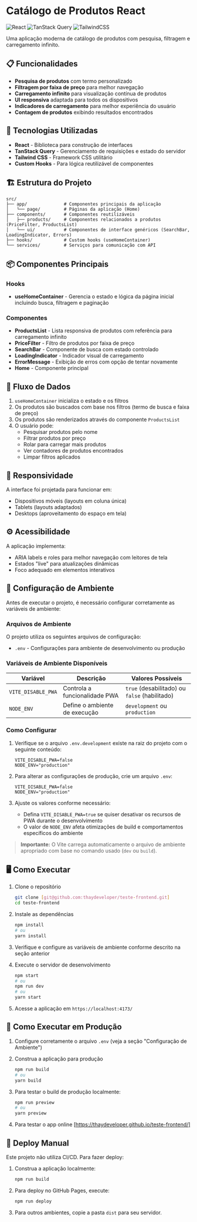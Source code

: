 # Catálogo de Produtos React

![React](https://img.shields.io/badge/React-18-blue)
![TanStack Query](https://img.shields.io/badge/TanStack%20Query-v4-green)
![TailwindCSS](https://img.shields.io/badge/TailwindCSS-3-38bdf8)

Uma aplicação moderna de catálogo de produtos com pesquisa, filtragem e carregamento infinito.

## 📋 Funcionalidades

- **Pesquisa de produtos** com termo personalizado
- **Filtragem por faixa de preço** para melhor navegação
- **Carregamento infinito** para visualização contínua de produtos
- **UI responsiva** adaptada para todos os dispositivos
- **Indicadores de carregamento** para melhor experiência do usuário
- **Contagem de produtos** exibindo resultados encontrados

## 🚀 Tecnologias Utilizadas

- **React** - Biblioteca para construção de interfaces
- **TanStack Query** - Gerenciamento de requisições e estado do servidor
- **Tailwind CSS** - Framework CSS utilitário
- **Custom Hooks** - Para lógica reutilizável de componentes

## 🏗️ Estrutura do Projeto

```
src/
├── app/              # Componentes principais da aplicação
│   └── page/         # Páginas da aplicação (Home)
├── components/       # Componentes reutilizáveis
│   ├── products/     # Componentes relacionados a produtos (PriceFilter, ProductsList)
│   └── ui/           # Componentes de interface genéricos (SearchBar, LoadingIndicator, Errors)
├── hooks/            # Custom hooks (useHomeContainer)
└── services/         # Serviços para comunicação com API
```

## 📦 Componentes Principais

### Hooks

- **useHomeContainer** - Gerencia o estado e lógica da página inicial incluindo busca, filtragem e paginação

### Componentes

- **ProductsList** - Lista responsiva de produtos com referência para carregamento infinito
- **PriceFilter** - Filtro de produtos por faixa de preço
- **SearchBar** - Componente de busca com estado controlado
- **LoadingIndicator** - Indicador visual de carregamento
- **ErrorMessage** - Exibição de erros com opção de tentar novamente
- **Home** - Componente principal

## 🔄 Fluxo de Dados

1. `useHomeContainer` inicializa o estado e os filtros
2. Os produtos são buscados com base nos filtros (termo de busca e faixa de preço)
3. Os produtos são renderizados através do componente `ProductsList`
4. O usuário pode:
   - Pesquisar produtos pelo nome
   - Filtrar produtos por preço
   - Rolar para carregar mais produtos
   - Ver contadores de produtos encontrados
   - Limpar filtros aplicados

## 📱 Responsividade

A interface foi projetada para funcionar em:

- Dispositivos móveis (layouts em coluna única)
- Tablets (layouts adaptados)
- Desktops (aproveitamento do espaço em tela)

## ⚙️ Acessibilidade

A aplicação implementa:

- ARIA labels e roles para melhor navegação com leitores de tela
- Estados "live" para atualizações dinâmicas
- Foco adequado em elementos interativos

## 🔧 Configuração de Ambiente

Antes de executar o projeto, é necessário configurar corretamente as variáveis de ambiente:

### Arquivos de Ambiente

O projeto utiliza os seguintes arquivos de configuração:

- `.env` - Configurações para ambiente de desenvolvimento ou produção

### Variáveis de Ambiente Disponíveis

| Variável           | Descrição                     | Valores Possíveis                             |
| ------------------ | ----------------------------- | --------------------------------------------- |
| `VITE_DISABLE_PWA` | Controla a funcionalidade PWA | `true` (desabilitado) ou `false` (habilitado) |
| `NODE_ENV`         | Define o ambiente de execução | `development` ou `production`                 |

### Como Configurar

1. Verifique se o arquivo `.env.development` existe na raiz do projeto com o seguinte conteúdo:

   ```
   VITE_DISABLE_PWA=false
   NODE_ENV="production"
   ```

2. Para alterar as configurações de produção, crie um arquivo `.env`:

   ```
   VITE_DISABLE_PWA=false
   NODE_ENV="production"
   ```

3. Ajuste os valores conforme necessário:
   - Defina `VITE_DISABLE_PWA=true` se quiser desativar os recursos de PWA durante o desenvolvimento
   - O valor de `NODE_ENV` afeta otimizações de build e comportamentos específicos do ambiente

> **Importante:** O Vite carrega automaticamente o arquivo de ambiente apropriado com base no comando usado (`dev` ou `build`).

## 🖥️ Como Executar

1. Clone o repositório

   ```bash
   git clone [git@github.com:thaydeveloper/teste-frontend.git]
   cd teste-frontend
   ```

2. Instale as dependências

   ```bash
   npm install
   # ou
   yarn install
   ```

3. Verifique e configure as variáveis de ambiente conforme descrito na seção anterior

4. Execute o servidor de desenvolvimento

   ```bash
   npm start
   # ou
   npm run dev
   # ou
   yarn start
   ```

5. Acesse a aplicação em `https://localhost:4173/`

## 🚀 Como Executar em Produção

1. Configure corretamente o arquivo `.env` (veja a seção "Configuração de Ambiente")

2. Construa a aplicação para produção

   ```bash
   npm run build
   # ou
   yarn build
   ```

3. Para testar o build de produção localmente:

   ```bash
   npm run preview
   # ou
   yarn preview
   ```

4. Para testar o app online [https://thaydeveloper.github.io/teste-frontend/]

## 🚀 Deploy Manual

Este projeto não utiliza CI/CD. Para fazer deploy:

1. Construa a aplicação localmente:

   ```bash
   npm run build
   ```

2. Para deploy no GitHub Pages, execute:

   ```bash
   npm run deploy
   ```

3. Para outros ambientes, copie a pasta `dist` para seu servidor.
